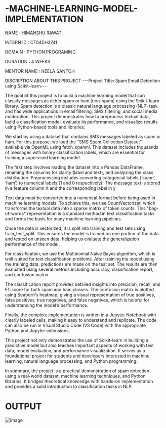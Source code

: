# -MACHINE-LEARNING-MODEL-IMPLEMENTATION
NAME : HIMANSHU RAWAT

INTERN ID : CT04DH2741

DOMAIN : PYTHON PROGRAMING

DURATION : 4 WEEKS

MENTOR NAME : NEELA SANTOH

DISCRIPTION ABOUT THIS PROJECT
---Project Title: Spam Email Detection using Scikit-learn---

The goal of this project is to build a machine learning model that can classify messages as either spam or ham (non-spam) using the Scikit-learn library. Spam detection is a classic natural language processing (NLP) task and has wide applications in email filtering, SMS filtering, and social media moderation. This project demonstrates how to preprocess textual data, build a classification model, evaluate its performance, and visualize results using Python-based tools and libraries.

We start by using a dataset that contains SMS messages labeled as spam or ham. For this purpose, we load the "SMS Spam Collection Dataset" available via OpenML using fetch_openml. This dataset includes thousands of messages with binary classification labels, which are essential for training a supervised learning model.

The first step involves loading the dataset into a Pandas DataFrame, renaming the columns for clarity (label and text), and analyzing the class distribution. Preprocessing includes converting categorical labels (‘spam’, ‘ham’) to numerical labels (1 and 0 respectively). The message text is stored in a feature column X and the corresponding label in y.

Text data must be converted into a numerical format before being used in machine learning models. To achieve this, we use CountVectorizer, which transforms the textual data into a sparse matrix of token counts. This "bag-of-words" representation is a standard method in text classification tasks and forms the basis for many machine learning pipelines.

Once the data is vectorized, it is split into training and test sets using train_test_split. This ensures the model is trained on one portion of the data and tested on unseen data, helping us evaluate the generalization performance of the model.

For classification, we use the Multinomial Naive Bayes algorithm, which is well-suited for text classification problems. After training the model using the training data, predictions are made on the test set. The results are then evaluated using several metrics including accuracy, classification report, and confusion matrix.

The classification report provides detailed insights into precision, recall, and F1-score for both spam and ham classes. The confusion matrix is plotted using Seaborn's heatmap, giving a visual representation of true positives, false positives, true negatives, and false negatives, which is helpful for understanding the model’s performance.

Finally, the complete implementation is written in a Jupyter Notebook with clearly labeled cells, making it easy to understand and replicate. The code can also be run in Visual Studio Code (VS Code) with the appropriate Python and Jupyter extensions.

This project not only demonstrates the use of Scikit-learn in building a predictive model but also teaches important aspects of working with text data, model evaluation, and performance visualization. It serves as a foundational project for students and developers interested in machine learning, natural language processing, and Python programming.

In summary, the project is a practical demonstration of spam detection using a real-world dataset, machine learning techniques, and Python libraries. It bridges theoretical knowledge with hands-on implementation and provides a solid introduction to classification tasks in NLP.

# OUTPUT
![Image](https://github.com/user-attachments/assets/479aef03-ea0f-41a6-9136-d279079fe515)
